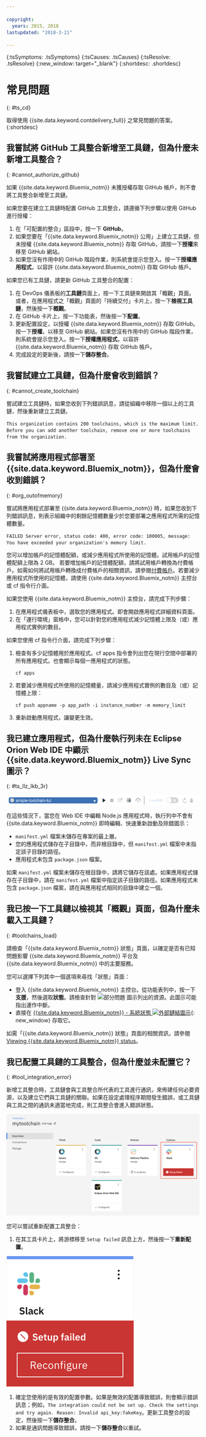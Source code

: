 ```yaml
---

copyright:
  years: 2015, 2018
lastupdated: "2018-3-21"

---
```

<!-- Common attributes used in the template are defined as follows: -->
{:tsSymptoms: .tsSymptoms}
{:tsCauses: .tsCauses}
{:tsResolve: .tsResolve}
{:new_window: target="_blank"}
{:shortdesc: .shortdesc}

# 常見問題
{: #ts_cd}

取得使用 {{site.data.keyword.contdelivery_full}} 之常見問題的答案。
{:shortdesc}


## 我嘗試將 GitHub 工具整合新增至工具鏈，但為什麼未新增工具整合？
{: #cannot_authorize_github}

如果 {{site.data.keyword.Bluemix_notm}} 未獲授權存取 GitHub 帳戶，則不會將工具整合新增至工具鏈。

如果您要在建立工具鏈時配置 GitHub 工具整合，請遵循下列步驟以使用 GitHub 進行授權：

  1. 在「可配置的整合」區段中，按一下 **GitHub**。
  1. 如果您要在「{{site.data.keyword.Bluemix_notm}} 公用」上建立工具鏈，但未授權 {{site.data.keyword.Bluemix_notm}} 存取 GitHub，請按一下**授權**來移至 GitHub 網站。
  1. 如果您沒有作用中的 GitHub 階段作業，則系統會提示您登入。按一下**授權應用程式**，以容許 {{site.data.keyword.Bluemix_notm}} 存取 GitHub 帳戶。

如果您已有工具鏈，請更新 GitHub 工具整合的配置：

 1. 在 DevOps 儀表板的**工具鏈**頁面上，按一下工具鏈來開啟其「概觀」頁面。或者，在應用程式之「概觀」頁面的「持續交付」卡片上，按一下**檢視工具鏈**，然後按一下**概觀**。
 1. 在 GitHub 卡片上，按一下功能表，然後按一下**配置**。
 1. 更新配置設定，以授權 {{site.data.keyword.Bluemix_notm}} 存取 GitHub。按一下**授權**，以移至 GitHub 網站。如果您沒有作用中的 GitHub 階段作業，則系統會提示您登入。按一下**授權應用程式**，以容許 {{site.data.keyword.Bluemix_notm}} 存取 GitHub 帳戶。
 1. 完成設定的更新後，請按一下**儲存整合**。


## 我嘗試建立工具鏈，但為什麼會收到錯誤？
{: #cannot_create_toolchain}

嘗試建立工具鏈時，如果您收到下列錯誤訊息，請從組織中移除一個以上的工具鏈，然後重新建立工具鏈。

`This organization contains 200 toolchains, which is the maximum limit. Before you can add another toolchain, remove one or more toolchains from the organization.`


## 我嘗試將應用程式部署至 {{site.data.keyword.Bluemix_notm}}，但為什麼會收到錯誤？
{: #org_outofmemory}

嘗試將應用程式部署至 {{site.data.keyword.Bluemix_notm}} 時，如果您收到下列錯誤訊息，則表示組織中的剩餘記憶體數量少於您要部署之應用程式所需的記憶體數量。

`FAILED Server error, status code: 400, error code: 100005, message: You have exceeded your organization's memory limit.`

您可以增加帳戶的記憶體配額，或減少應用程式所使用的記憶體。試用帳戶的記憶體配額上限為 2 GB。
若要增加帳戶的記憶體配額，請將試用帳戶轉換為付費帳戶。如需如何將試用帳戶轉換成付費帳戶的相關資訊，請參閱[付費帳戶](/docs/pricing/index.html#pay-accounts)。若要減少應用程式所使用的記憶體，請使用 {{site.data.keyword.Bluemix_notm}} 主控台或 cf 指令行介面。

如果您使用 {{site.data.keyword.Bluemix_notm}} 主控台，請完成下列步驟：

1. 在應用程式儀表板中，選取您的應用程式。即會開啟應用程式詳細資料頁面。
1. 在「運行環境」窗格中，您可以針對您的應用程式減少記憶體上限及（或）應用程式實例的數目。

如果您使用 cf 指令行介面，請完成下列步驟：

1. 檢查有多少記憶體用於應用程式。cf apps 指令會列出您在現行空間中部署的所有應用程式。也會顯示每個一應用程式的狀態。

	  ```
	  cf apps
	  ```

1. 若要減少應用程式所使用的記憶體量，請減少應用程式實例的數目及（或）記憶體上限：

	  ```
	  cf push appname -p app_path -i instance_number -m memory_limit
      ```
    
1. 重新啟動應用程式，讓變更生效。


## 我已建立應用程式，但為什麼執行列未在 Eclipse Orion Web IDE 中顯示 {{site.data.keyword.Bluemix_notm}} Live Sync 圖示？
{: #ts_llz_lkb_3r}

![執行列](images/webide_runbar_light.png)   

在這些情況下，當您在 Web IDE 中編輯 Node.js 應用程式時，執行列中不會有 {{site.data.keyword.Bluemix_notm}} 即時編輯、快速重新啟動及除錯圖示：


* `manifest.yml` 檔案未儲存在專案的最上層。
* 您的應用程式儲存在子目錄中，而非根目錄中，但 `manifest.yml` 檔案中未指定該子目錄的路徑。
* 應用程式未包含 `package.json` 檔案。


如果 `manifest.yml` 檔案未儲存在根目錄中，請將它儲存在該處。如果應用程式儲存在子目錄中，請在 `manifest.yml` 檔案中指定該子目錄的路徑。如果應用程式未包含 `package.json` 檔案，請在與應用程式相同的目錄中建立一個。


## 我已按一下工具鏈以檢視其「概觀」頁面，但為什麼未載入工具鏈？
{: #toolchains_load}

請檢查「{{site.data.keyword.Bluemix_notm}} 狀態」頁面，以確定是否有已知問題影響 {{site.data.keyword.Bluemix_notm}} 平台及 {{site.data.keyword.Bluemix_notm}} 中的主要服務。

您可以選擇下列其中一個選項來尋找「狀態」頁面：

  * 登入 {{site.data.keyword.Bluemix_notm}} 主控台。從功能表列中，按一下**支援**，然後選取**狀態**。請檢查針對 ![部分問題](../../get-support/images/some_issues.svg) 圖示列出的資源。此圖示可能指出運作中斷。
  * 直接在 [{{site.data.keyword.Bluemix_notm}} - 系統狀態 ![外部鏈結圖示](../../icons/launch-glyph.svg "外部鏈結圖示")](https://console.bluemix.net/status){: new_window} 存取它。

如需「{{site.data.keyword.Bluemix_notm}} 狀態」頁面的相關資訊，請參閱 [Viewing {{site.data.keyword.Bluemix_notm}} status](https://console.bluemix.net/docs/get-support/ViewStatus.html#viewing-bluemix-status)。


## 我已配置工具鏈的工具整合，但為什麼並未配置它？
{: #tool_integration_error}

新增工具整合時，工具鏈會與工具整合所代表的工具進行通訊，來佈建任何必要資源，以及建立它們與工具鏈的關聯。如果在設定處理程序期間發生錯誤，或工具鏈與工具之間的通訊未適當地完成，則工具整合會進入錯誤狀態。


 ![設定失敗錯誤](images/tool_setup_failed.png)

您可以嘗試重新配置工具整合：

1. 在其工具卡片上，將游標移至 `Setup failed` 訊息上方，然後按一下**重新配置**。

 ![「重新配置」按鈕](images/tool_reconfigure.png)

1. 確定您使用的是有效的配置參數。如果是無效的配置導致錯誤，則會顯示錯誤訊息；例如，`The integration could not be set up. Check the settings and try again. Reason: Invalid api_key:fakeKey`。更新工具整合的設定，然後按一下**儲存整合**。
1. 如果是通訊問題導致錯誤，請按一下**儲存整合**以重試。
